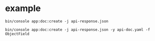 # example

```bin/console app:doc:create -j api-response.json```

```bin/console app:doc:create -j api-response.json -y api-doc.yaml -f ObjectField```
